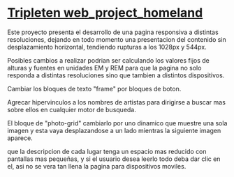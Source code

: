 # [Tripleten web_project_homeland](https://entus01.github.io/web_project_homeland/)

Este proyecto presenta el desarrollo de una pagina responsiva a distintas resoluciones, dejando en todo momento una presentacion del contenido sin desplazamiento horizontal, tendiendo rupturas a los 1028px y 544px.

Posibles cambios a realizar podrian ser calculando los valores fijos de alturas y fuentes en unidades EM y REM para que la pagina no solo responda a distintas resoluciones sino que tambien a distintos dispositivos.

Cambiar los bloques de texto "frame" por bloques de boton.

Agrecar hipervinculos a los nombres de artistas para dirigirse a buscar mas sobre ellos en cualquier motor de busqueda.

El bloque de "photo-grid" cambiarlo por uno dinamico que muestre una sola imagen y esta vaya desplazandose a un lado mientras la siguiente imagen aparece.

que la descripcion de cada lugar tenga un espacio mas reducido con pantallas mas pequeñas, y si el usuario desea leerlo todo deba dar clic en el, asi no se vera tan llena la pagina para dispositivos moviles.